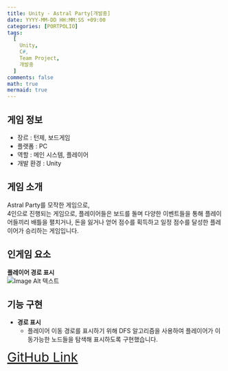 ```yaml
---
title: Unity - Astral Party[개발중]
date: YYYY-MM-DD HH:MM:SS +09:00
categories: [PORTPOLIO]
tags:
  [
    Unity,
    C#,
    Team Project,
    개발중
  ]
comments: false
math: true
mermaid: true
---
```


## 게임 정보
* 장르 : 턴제, 보드게임
* 플랫폼 : PC
* 역할 : 메인 시스템, 플레이어
* 개발 환경 : Unity

## 게임 소개

Astral Party를 모작한 게임으로,  
4인으로 진행되는 게임으로, 플레이어들은 보드를 돌며 다양한 이벤트들을 통해 플레이어들끼리 배틀을 펼치거나,
돈을 잃거나 얻어 점수를 획득하고 일정 점수를 달성한 플레이어가 승리하는 게임입니다.  

## 인게임 요소

**플레이어 경로 표시**  
![Image Alt 텍스트]({{site.url}}/assets/img/astral.png )

## 기능 구현

* **경로 표시**
  * 플레이어 이동 경로를 표시하기 위해 DFS 알고리즘을 사용하여 플레이어가 이동가능한 노드들을 탐색해 표시하도록 구현했습니다.

<span style="font-size: 30px;">[GitHub Link](https://github.com/miro0325/Astral_Mojak)</span>


